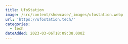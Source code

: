 ```yaml
---
title: UfoStation
image: /src/content/showcase/_images/ufostation.webp
url: 'https://ufostation.tech/'
categories:
  - tech
dateAdded: 2023-03-06T18:09:38.000Z
---
```


